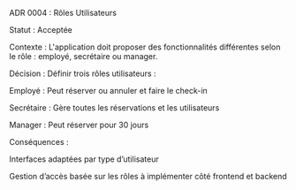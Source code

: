ADR 0004 : Rôles Utilisateurs

Statut : Acceptée

Contexte :
L'application doit proposer des fonctionnalités différentes selon le rôle : employé, secrétaire ou manager.

Décision :
Définir trois rôles utilisateurs :

Employé : Peut réserver ou annuler et faire le check-in

Secrétaire : Gère toutes les réservations et les utilisateurs

Manager : Peut réserver pour 30 jours

Conséquences :

Interfaces adaptées par type d’utilisateur

Gestion d’accès basée sur les rôles à implémenter côté frontend et backend